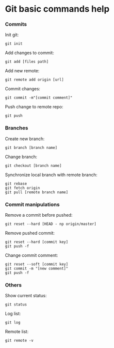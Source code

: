 # Git basic commands help

### Commits
Init git:
```
git init
```
Add changes to commit:
```
git add [files path]
```
Add new remote:
```
git remote add origin [url]
```
Commit changes:
```
git commit -m"[commit comment]"
```
Push change to remote repo:
```
git push
```
### Branches
Create new branch:
```
git branch [branch name]
```
Change branch:
```
git checkout [branch name]
```
Synchronize local branch with remote branch:
```
git rebase
git fetch origin
git pull [remote branch name]
```
### Commit manipulations
Remove a commit before pushed:
```
git reset --hard [HEAD - np origin/master]
```
Remove pushed commit:
```
git reset --hard [commit key]
git push -f
```
Change commit comment:
```
git reset --soft [commit key]
git commit -m "[new comment]"
git push -f
```
### Others
Show current status:
```
git status
```
Log list:
```
git log
```
Remote list:
```
git remote -v
```
